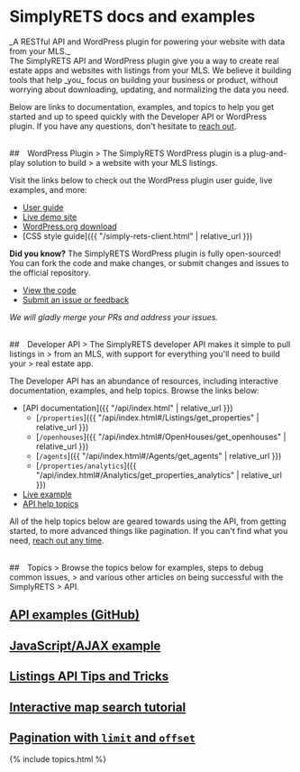 <h1 class="text-muted">SimplyRETS docs and examples</h1>
_A RESTful API and WordPress plugin for powering your website with data from your
MLS._

<br/>
The SimplyRETS API and WordPress plugin give you a way to create real
estate apps and websites with listings from your MLS. We believe it
building tools that help _you_ focus on building your business or
product, without worrying about downloading, updating, and
normalizing the data you need.

Below are links to documentation, examples, and topics to help you get
started and up to speed quickly with the Developer API or WordPress
plugin. If you have any questions, don't hesitate
to [reach out](https://simplyrets.com/#home-contact).

<br/>

<div id="wordpress"></div>
## <i class="fab fa-wordpress-simple" style="font-size:2.5rem;vertical-align:bottom;margin-right:10px"></i> WordPress Plugin
> The SimplyRETS WordPress plugin is a plug-and-play solution to build
> a website with your MLS listings.

Visit the links below to check out the WordPress plugin user
guide, live examples, and more:

- [User guide](http://wordpress-demo.simplyrets.com/documentation)
- [Live demo site](http://wordpress-demo.simplyrets.com/)
- [WordPress.org download](https://wordpress.org/plugins/simply-rets)
- [CSS style guide]({{ "/simply-rets-client.html" | relative_url }})

**Did you know?**
The SimplyRETS WordPress plugin is fully open-sourced! You can fork
the code and make changes, or submit changes and issues to the official
repository.

- [View the code](https://github.com/SimplyRETS/simplyretswp)
- [Submit an issue or feedback](https://github.com/SimplyRETS/simplyretswp/issues/new)

_We will gladly merge your PRs and address your issues._

<br/>

<div id="api"></div>
## <i class="fas fa-code" style="font-size:2.5rem;vertical-align:bottom;margin-right:10px"></i> Developer API
> The SimplyRETS developer API makes it simple to pull listings in
> from an MLS, with support for everything you'll need to build your
> real estate app.

The Developer API has an abundance of resources, including interactive
documentation, examples, and help topics. Browse the links below:

<!-- Not sure why the below links don't work with a nested base_url -->

- [API documentation]({{ "/api/index.html" | relative_url }})
  - [`/properties`]({{ "/api/index.html#/Listings/get_properties" | relative_url }})
  - [`/openhouses`]({{ "/api/index.html#/OpenHouses/get_openhouses" | relative_url }})
  - [`/agents`]({{ "/api/index.html#/Agents/get_agents" | relative_url }})
  - [`/properties/analytics`]({{ "/api/index.html#/Analytics/get_properties_analytics" | relative_url }})
- [Live example](http://maxavenue.com/homes-for-sale/)
- [API help topics](#topics)

All of the help topics below are geared towards using the API, from
getting started, to more advanced things like pagination. If you can't
find what you need, [reach out any time](https://simplyrets.com/#home-contact).

<br/>

<div id="topics"></div>
## <i class="far fa-user" style="font-size:2.5rem;vertical-align:bottom;margin-right:10px"></i> Topics
> Browse the topics below for examples, steps to debug common issues,
> and various other articles on being successful with the SimplyRETS
> API.

<br/>

## [API examples (GitHub)](https://github.com/SimplyRETS/examples)
## [JavaScript/AJAX example](https://github.com/SimplyRETS/examples/tree/master/javascript/)
## [Listings API Tips and Tricks](https://simplyrets.com/blog/api-tips-and-tricks.html)
## [Interactive map search tutorial](https://simplyrets.com/blog/interactive-map-search.html)
## [Pagination with `limit` and `offset`](https://simplyrets.com/blog/api-pagination.html)
{% include topics.html %}
